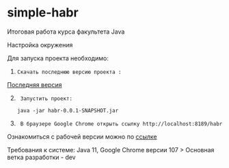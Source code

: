 # simple-habr
Итоговая работа курса факультета Java

Настройка окружения

Для запуска проекта необходимо:
1)     Скачать последнюю версию проекта :
[Последняя версия](https://github.com/VicNA/simple-habr/releases/download/untagged-8c2b9eebdc0b9d3f503a/habr-0.0.1-SNAPSHOT.jar)

2)      Запустить проект:
      `java -jar habr-0.0.1-SNAPSHOT.jar`
3)      В браузере Google Chrome открыть ссылку http://localhost:8189/habr
 
Ознакомиться с рабочей версии можно по [ссылке](http://94.142.141.238:8189/habr/)
 
Требования к системе: Java 11, Google Chrome версии 107 >
Основная ветка разработки - dev
